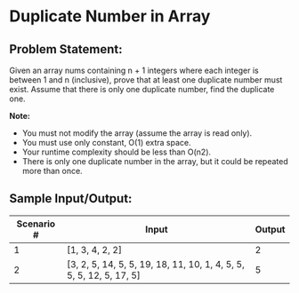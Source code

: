 # Duplicate Number in Array

## Problem Statement: ##

Given an array nums containing n + 1 integers where each integer is between 1 and n (inclusive), prove that at least one duplicate number must exist. Assume that there is only one duplicate number, find the duplicate one.

**Note:**

* You must not modify the array (assume the array is read only).
* You must use only constant, O(1) extra space.
* Your runtime complexity should be less than O(n2).
* There is only one duplicate number in the array, but it could be repeated more than once.

## Sample Input/Output: ##

<table>
    <thead>
        <tr>
            <th>Scenario # </th>
            <th>Input</th>
            <th>Output</th>
        </tr>
    </thead>
    <tbody>
        <tr>
            <td>1</td>
            <td>[1, 3, 4, 2, 2]</td>
            <td>2</td>
        </tr>
        <tr>
            <td>2</td>
            <td>[3, 2, 5, 14, 5, 5, 19, 18, 11, 10, 1, 4, 5, 5, 5, 5, 12, 5, 17, 5]</td>
            <td>5</td>
        </tr>
    </tbody>
</table>
